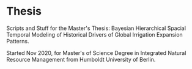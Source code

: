 # Thesis

Scripts and Stuff for the Master's Thesis: Bayesian Hierarchical Spacial Temporal Modeling of Historical Drivers of Global Irrigation Expansion Patterns.

Started Nov 2020, for Master's of Science Degree in Integrated Natural Resource Management from Humboldt University of Berlin.
